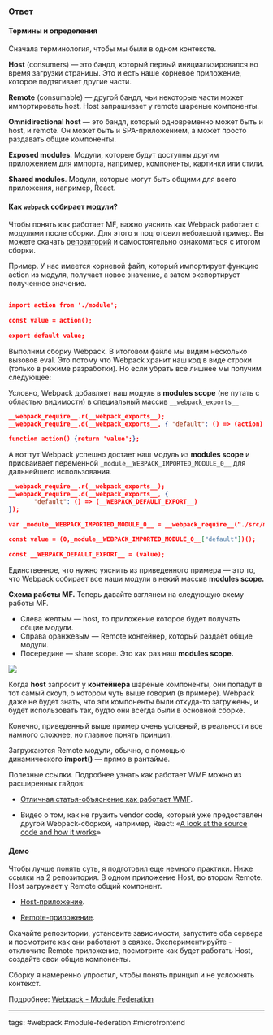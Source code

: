 ### Ответ

#### Термины и определения

Сначала терминология, чтобы мы были в одном контексте.

**Host** (consumers) — это бандл, который первый инициализировался во время загрузки страницы. Это и есть наше корневое приложение, которое подтягивает другие части. 

**Remote** (consumable) — другой бандл, чьи некоторые части может импортировать host. Host запрашивает у remote шареные компоненты.

**Omnidirectional host** — это бандл, который одновременно может быть и host, и remote. Он может быть и SPA-приложением, а может просто раздавать общие компоненты.

**Exposed modules**. Модули, которые будут доступны другим приложением для импорта, например, компоненты, картинки или стили.

**Shared modules**. Модули, которые могут быть общими для всего приложения, например, React.

#### Как `webpack` собирает модули?

Чтобы понять как работает MF, важно уяснить как Webpack работает с модулями после сборки. Для этого я подготовил небольшой пример. Вы можете скачать [репозиторий](https://github.com/Hydrock/webpack-module-example) и самостоятельно ознакомиться с итогом сборки.

Пример. У нас имеется корневой файл, который импортирует функцию action из модуля, получает новое значение, а затем экспортирует полученное значение.

```json

import action from './module';
 
const value = action();
 
export default value;
```

Выполним сборку Webpack. В итоговом файле мы видим несколько вызовов eval. Это потому что Webpack хранит наш код в виде строки (только в режиме разработки). Но если убрать все лишнее мы получим следующее:

Условно, Webpack добавляет наш модуль в **modules scope** (не путать с областью видимости) в специальный массив `__webpack_exports__`

```json
__webpack_require__.r(__webpack_exports__);
__webpack_require__.d(__webpack_exports__, { "default": () => (action) });
 
function action() {return 'value';};
```

А вот тут Webpack успешно достает наш модуль из **modules scope** и присваивает переменной `_module__WEBPACK_IMPORTED_MODULE_0__` для дальнейшего использования.

```json
__webpack_require__.r(__webpack_exports__);
__webpack_require__.d(__webpack_exports__, {
       "default": () => (__WEBPACK_DEFAULT_EXPORT__)
});
 
var _module__WEBPACK_IMPORTED_MODULE_0__ = __webpack_require__("./src/module.js\");
         
const value = (0,_module__WEBPACK_IMPORTED_MODULE_0__["default"])();
         
const __WEBPACK_DEFAULT_EXPORT__ = (value);
```

Единственное, что нужно уяснить из приведенного примера — это то, что Webpack собирает все наши модули в некий массив **modules scope.**

**Схема работы MF.** Теперь давайте взглянем на следующую схему работы MF. 

- Слева желтым — host, то приложение которое будет получать общие модули.
- Справа оранжевым — Remote контейнер, который раздаёт общие модули.
- Посередине — share scope. Это как раз наш **modules scope.**

![](https://habrastorage.org/r/w1560/getpro/habr/upload_files/12d/080/69a/12d08069af8c4afe3a85d28fa210226a.png)

Когда **host** запросит у **контейнера** шареные компоненты, они попадут в тот самый скоуп, о котором чуть выше говорил (в примере). Webpack даже не будет знать, что эти компоненты были откуда-то загружены, и будет использовать так, будто они всегда были в основной сборке.

Конечно, приведенный выше пример очень условный, в реальности все намного сложнее, но главное понять принцип.

Загружаются Remote модули, обычно, с помощью динамического **import()** — прямо в рантайме.

Полезные ссылки. Подробнее узнать как работает WMF можно из расширенных гайдов:

- [Отличная статья-объяснение как работает WMF](https://github.com/sokra/slides/blob/master/content/ModuleFederationWebpack5.md).
    
- Видео о том, как не грузить vendor code, который уже предоставлен другой Webpack-сборкой, например, React: «[A look at the source code and how it works](https://youtu.be/HDRIvks0yyk)»

#### Демо

Чтобы лучше понять суть, я подготовил еще немного практики. Ниже ссылки на 2 репозитория. В одном приложение Host, во втором Remote. Host загружает у Remote общий компонент.

- [Host-приложение](https://github.com/Hydrock/wmf-host).

- [Remote-приложение](https://github.com/Hydrock/wmf-remote).

Скачайте репозитории, установите зависимости, запустите оба сервера и посмотрите как они работают в связке. Экспериментируйте - отключите Remote приложение, посмотрите как будет работать Host, создайте свои общие компоненты.

Сборку я намеренно упростил, чтобы понять принцип и не усложнять контекст. 


Подробнее: [Webpack - Module Federation](https://habr.com/ru/companies/alfa/articles/668118/)

____
tags: #webpack #module-federation #microfrontend 


